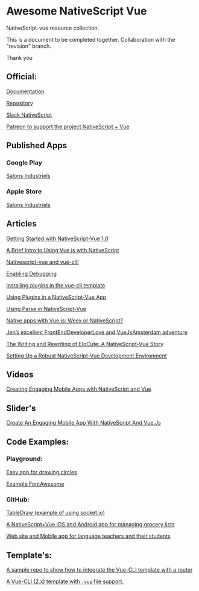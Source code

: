 # Awesome NativeScript Vue
NativeScript-vue resource collection. 

This is a document to be completed together. Collaboration with the "revision" branch.

Thank you


## Official:

[Documentation](https://nativescript-vue.org/#/)

[Repository](https://github.com/nativescript-vue)

[Slack NativeScript](https://developer.telerik.com/wp-login.php?action=slack-invitation)

[Patreon to support the project NativeScript + Vue](https://www.patreon.com/rigor789)

## Published Apps

### Google Play

[Salons Industriels](https://play.google.com/store/apps/details?id=com.salonsindustriels)

### Apple Store

[Salons Industriels](https://itunes.apple.com/ca/app/salons-industriels/id1361714685?mt=8)


## Articles

[Getting Started with NativeScript-Vue 1.0](https://vuejsdevelopers.com/2018/03/05/getting-started-vue-nativescript/)

[A Brief Intro to Using Vue.js with NativeScript](https://www.nativescript.org/blog/a-brief-intro-to-using-vue-with-nativescript)

[Nativescript-vue and vue-cli!](https://github.com/damain/Articles/blob/master/posts/Nativescript-vue-and-vue-cli.md)

[Enabling Debugging](https://github.com/damain/Articles/blob/master/posts/Enabling_debugging.md)

[Installing plugins in the vue-cli template](https://github.com/damain/Articles/blob/master/posts/installing-plugins.md)

[Using Plugins in a NativeScript-Vue App](https://www.nativescript.org/blog/using-plugins-in-a-nativescript-vue-app)

[Using Parse in NativeScript-Vue](https://nativescript-vue.org/blog/using-parse-in-nativescript-vue/)

[Native apps with Vue.js: Weex or NativeScript?](https://hackernoon.com/native-apps-with-vue-js-weex-or-nativescript-8d8f0bac041d)

[Jen’s excellent FrontEndDeveloperLove and VueJsAmsterdam adventure](https://www.telerik.com/blogs/jen's-excellent-adventure-in-amsterdam)

[The Writing and Rewriting of EloCute: A NativeScript-Vue Story](https://www.nativescript.org/blog/the-writing-and-rewriting-of-elocute-a-nativescript-vue-story)

[Setting Up a Robust NativeScript-Vue Development Environment](https://www.nativescript.org/blog/setting-up-a-robust-nativescript-vue-development-environment)

## Videos

[Creating Engaging Mobile Apps with NativeScript and Vue](https://www.todojs.com/creating-engaging-mobile-apps-with-nativescript-and-vue/)

## Slider's

[Create An Engaging Mobile App With NativeScript And Vue.Js](http://slides.com/telerikdevrel/ns-vue#/)

## Code Examples:

### Playground: 

[Easy app for drawing circles](https://play.nativescript.org/?template=play-vue&id=nbDfjl)

[Example FontAwesome](https://play.nativescript.org/?template=play-vue&id=0MEBO4&v=2)

### GitHub:

[TableDraw (example of using socket.io)](https://github.com/Gonzalo2310/PanelDraw-NativeScript-Vue)

[A NativeScript+Vue iOS and Android app for managing grocery lists](https://github.com/tralves/groceries-ns-vue)

[Web site and Mobile app for language teachers and their students](https://github.com/jlooper/elocute)


## Template's:

[A sample repo to show how to integrate the Vue-CLI template with a router](https://github.com/jlooper/ns-vue-with-router/)

[A Vue-CLI (2.x) template with `.vue` file support.](https://github.com/nativescript-vue/vue-cli-template)

